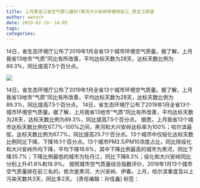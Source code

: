```yaml
---
title: 上月黑龙江省空气哪儿最好?黑河大兴安岭伊春排前三_黑龙江频道
author: wetech
date: 2019-02-19- 14:05
tags: 
categories: 
---
```

14日，省生态环境厅公布了2019年1月全省13个城市环境空气质量。据了解，上月我省13地市“气质”同比有所改善，平均达标天数为28天，达标天数比例为89.3%，同比提高7.5个百分点。
<!-- more -->
                
<img align="center" border="0" src="http://p2.ifengimg.com/a/2016/0810/204c433878d5cf9size1_w16_h16.png" />
                
                
            
14日，省生态环境厅公布了2019年1月全省13个城市环境空气质量。据了解，上月我省13地市“气质”同比有所改善，平均达标天数为28天，达标天数比例为89.3%，同比提高7.5个百分点。
14日，省生态环境厅公布了2019年1月全省13个城市环境空气质量。据了解，上月我省13地市“气质”同比有所改善，平均达标天数为28天，达标天数比例为89.3%，同比提高7.5个百分点。
据悉，上月我省13个城市达标天数比例在67.7%-100%之间，黑河和大兴安岭达标率为100%；哈尔滨最低，达标天数比例为67.7%，同比提高25.7个百分点。13个城市中仅绥化达标天数比例同比下降，下降16.1个百分点。13个城市PM2.5/PM10浓度占比，同比除绥化和大兴安岭外均下降，平均下降18.6%，其中下降比例最高的城市为黑河，同比下降35.7%；下降比例最低的城市为牡丹江，同比下降8.3%；绥化和大兴安岭同比分别上升41.8%和18.9%。
按照城市空气质量综合指数评价，2019年1月13个城市空气质量排在前三名的，依次是黑河、大兴安岭、伊春。上月，哈尔滨重度及以上污染天数共3天，同比多2天。
[责任编辑：孙佳鑫]
标签：
 
             
